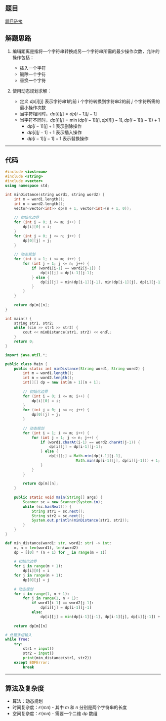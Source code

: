 ## 题目
[题目链接](https://www.nowcoder.com/practice/3959837097c7413a961a135d7104c314?tpId=308&tqId=36876&sourceUrl=/exam/oj&channenl=wgithub&fromPut=wgithub)

## 解题思路

1. 编辑距离是指将一个字符串转换成另一个字符串所需的最少操作次数，允许的操作包括：
   - 插入一个字符
   - 删除一个字符
   - 替换一个字符

2. 使用动态规划求解：
   - 定义 $dp[i][j]$ 表示字符串1的前 $i$ 个字符转换到字符串2的前 $j$ 个字符所需的最小操作次数
   - 当字符相同时，$dp[i][j] = dp[i-1][j-1]$
   - 当字符不同时，$dp[i][j] = \min(dp[i-1][j], dp[i][j-1], dp[i-1][j-1]) + 1$
     - $dp[i-1][j] + 1$ 表示删除操作
     - $dp[i][j-1] + 1$ 表示插入操作
     - $dp[i-1][j-1] + 1$ 表示替换操作

---

## 代码

``` cpp []
#include <iostream>
#include <string>
#include <vector>
using namespace std;

int minDistance(string word1, string word2) {
    int m = word1.length();
    int n = word2.length();
    vector<vector<int>> dp(m + 1, vector<int>(n + 1, 0));
    
    // 初始化边界
    for (int i = 0; i <= m; i++) {
        dp[i][0] = i;
    }
    for (int j = 0; j <= n; j++) {
        dp[0][j] = j;
    }
    
    // 动态规划
    for (int i = 1; i <= m; i++) {
        for (int j = 1; j <= n; j++) {
            if (word1[i-1] == word2[j-1]) {
                dp[i][j] = dp[i-1][j-1];
            } else {
                dp[i][j] = min(dp[i-1][j-1], min(dp[i-1][j], dp[i][j-1])) + 1;
            }
        }
    }
    
    return dp[m][n];
}

int main() {
    string str1, str2;
    while (cin >> str1 >> str2) {
        cout << minDistance(str1, str2) << endl;
    }
    return 0;
}
```
``` java []
import java.util.*;

public class Main {
    public static int minDistance(String word1, String word2) {
        int m = word1.length();
        int n = word2.length();
        int[][] dp = new int[m + 1][n + 1];
        
        // 初始化边界
        for (int i = 0; i <= m; i++) {
            dp[i][0] = i;
        }
        for (int j = 0; j <= n; j++) {
            dp[0][j] = j;
        }
        
        // 动态规划
        for (int i = 1; i <= m; i++) {
            for (int j = 1; j <= n; j++) {
                if (word1.charAt(i-1) == word2.charAt(j-1)) {
                    dp[i][j] = dp[i-1][j-1];
                } else {
                    dp[i][j] = Math.min(dp[i-1][j-1], 
                                Math.min(dp[i-1][j], dp[i][j-1])) + 1;
                }
            }
        }
        
        return dp[m][n];
    }
    
    public static void main(String[] args) {
        Scanner sc = new Scanner(System.in);
        while (sc.hasNext()) {
            String str1 = sc.next();
            String str2 = sc.next();
            System.out.println(minDistance(str1, str2));
        }
    }
}
```
``` python []
def min_distance(word1: str, word2: str) -> int:
    m, n = len(word1), len(word2)
    dp = [[0] * (n + 1) for _ in range(m + 1)]
    
    # 初始化边界
    for i in range(m + 1):
        dp[i][0] = i
    for j in range(n + 1):
        dp[0][j] = j
    
    # 动态规划
    for i in range(1, m + 1):
        for j in range(1, n + 1):
            if word1[i-1] == word2[j-1]:
                dp[i][j] = dp[i-1][j-1]
            else:
                dp[i][j] = min(dp[i-1][j-1], dp[i-1][j], dp[i][j-1]) + 1
    
    return dp[m][n]

# 处理多组输入
while True:
    try:
        str1 = input()
        str2 = input()
        print(min_distance(str1, str2))
    except EOFError:
        break
```

---

## 算法及复杂度
- 算法：动态规划
- 时间复杂度：$\mathcal{O}(mn)$ - 其中 $m$ 和 $n$ 分别是两个字符串的长度
- 空间复杂度：$\mathcal{O}(mn)$ - 需要一个二维 $dp$ 数组
